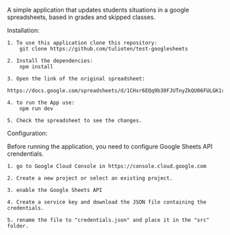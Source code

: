 A simple application that updates students situations in a google spreadsheets, based in grades and skipped classes.


Installation:

    1. To use this application clone this repository:
        git clone https://github.com/tulioten/test-googlesheets
    
    2. Install the dependencies:
        npm install
    
    3. Open the link of the original spreadsheet:
        https://docs.google.com/spreadsheets/d/1CHxr6EQq9b30FJUTnyZkQU06FULGK1r700tc8Zi5tNU/edit#gid=0
    
    4. to run the App use:
        npm run dev
    
    5. Check the spreadsheet to see the changes.



Configuration:

  Before running the application, you need to configure Google Sheets API crendentials.
  
    1. go to Google Cloud Console in https://console.cloud.google.com
    
    2. Create a new project or select an existing project.
    
    3. enable the Google Sheets API
    
    4. Create a service key and download the JSON file containing the credentials.
    
    5. rename the file to "credentials.json" and place it in the "src" folder.
